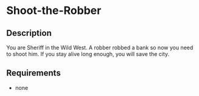 # Shoot-the-Robber

## Description
You are Sheriff in the Wild West. A robber robbed a bank so now you need to shoot him. If you stay alive long enough, you will save the city.

## Requirements
- none
